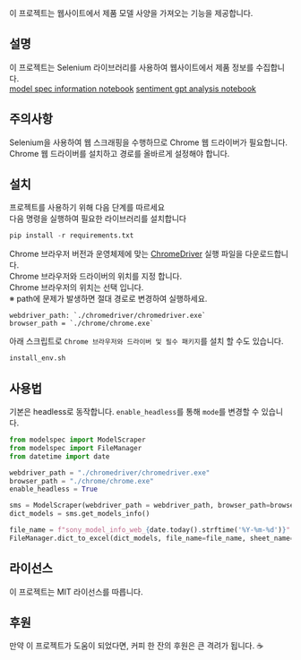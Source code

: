 이 프로젝트는 웹사이트에서 제품 모델 사양을 가져오는 기능을 제공합니다.

## 설명
이 프로젝트는 Selenium 라이브러리를 사용하여 웹사이트에서 제품 정보를 수집합니다.  
[model spec information notebook](https://colab.research.google.com/github/xikest/research-market-tv/blob/main/notebook/quick_guide_get_models.ipynb)
[sentiment gpt analysis notebook](https://colab.research.google.com/github/research-market-tv/blob/main/notebook/quick_guide_sentgpt.ipynb)
## 주의사항
Selenium을 사용하여 웹 스크래핑을 수행하므로 Chrome 웹 드라이버가 필요합니다.   
Chrome 웹 드라이버를 설치하고 경로를 올바르게 설정해야 합니다.

## 설치
프로젝트를 사용하기 위해 다음 단계를 따르세요  
다음 명령을 실행하여 필요한 라이브러리를 설치합니다
```python
pip install -r requirements.txt
```
Chrome 브라우저 버전과 운영체제에 맞는 [ChromeDriver](https://chromedriver.chromium.org/downloads) 실행 파일을 다운로드합니다.  
Chrome 브라우저와 드라이버의 위치를 지정 합니다.  
Chrome 브라우저의 위치는 선택 입니다.  
※ path에 문제가 발생하면 절대 경로로 변경하여 실행하세요.

```
webdriver_path: `./chromedriver/chromedriver.exe`
browser_path = `./chrome/chrome.exe`
```

아래 스크립트로 `Chrome 브라우저와 드라이버 및 필수 패키지`를 설치 할 수도 있습니다.
```bash
install_env.sh
```

## 사용법

기본은 headless로 동작합니다. `enable_headless`를 통해 `mode`를 변경할 수 있습니다.

```python
from modelspec import ModelScraper
from modelspec import FileManager
from datetime import date

webdriver_path = "./chromedriver/chromedriver.exe"
browser_path = "./chrome/chrome.exe"
enable_headless = True

sms = ModelScraper(webdriver_path = webdriver_path, browser_path=browser_path, enable_headless=enable_headless)
dict_models = sms.get_models_info()

file_name = f"sony_model_info_web_{date.today().strftime('%Y-%m-%d')}"
FileManager.dict_to_excel(dict_models, file_name=file_name, sheet_name="global")
```


## 라이선스
이 프로젝트는 MIT 라이선스를 따릅니다.

## 후원
만약 이 프로젝트가 도움이 되었다면, 커피 한 잔의 후원은 큰 격려가 됩니다. ☕️

